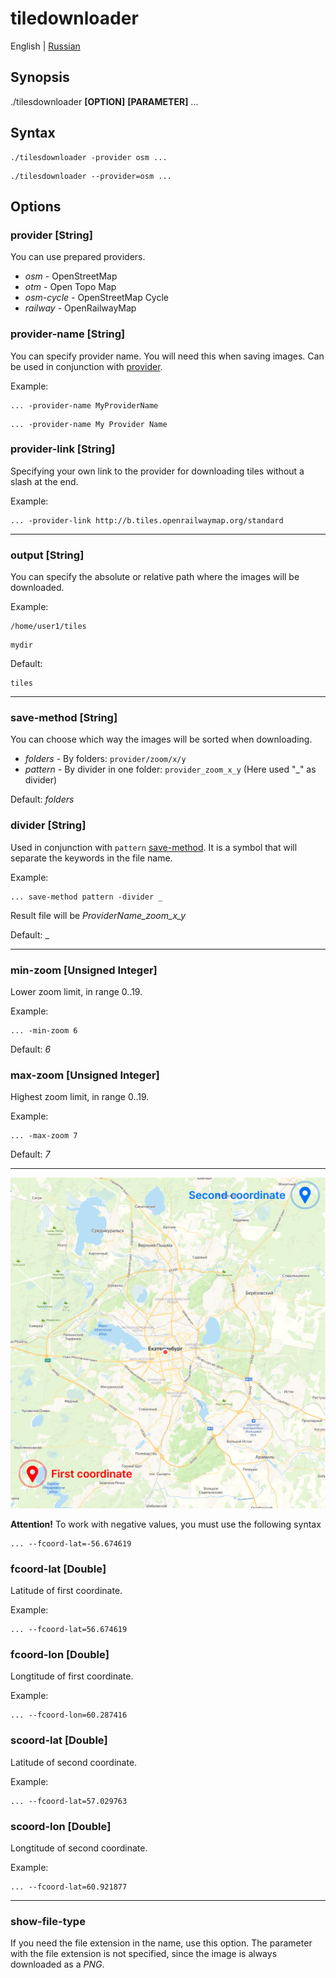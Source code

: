 # tiledownloader

English | [Russian](./README_RU.md)

## Synopsis
./tilesdownloader **[OPTION]** **[PARAMETER]** ...

## Syntax

```
./tilesdownloader -provider osm ...
```
```
./tilesdownloader --provider=osm ...
```

## Options

### provider [String]

You can use prepared providers. 

* *osm* - OpenStreetMap
* *otm* - Open Topo Map
* *osm-cycle* - OpenStreetMap Cycle
* *railway* - OpenRailwayMap


### provider-name [String]

You can specify provider name. You will need this when saving images. Can be used in conjunction with [provider](#provider).

Example:
```
... -provider-name MyProviderName
```
```
... -provider-name My Provider Name
```


### provider-link [String]

Specifying your own link to the provider for downloading tiles without a slash at the end.

Example:
```
... -provider-link http://b.tiles.openrailwaymap.org/standard
```

****

### output [String]

You can specify the absolute or relative path where the images will be downloaded. 

Example:
```
/home/user1/tiles
```
```
mydir
```

Default:
```
tiles
```

****

### save-method [String]

You can choose which way the images will be sorted when downloading.  

* *folders* - By folders: ```provider/zoom/x/y```
* *pattern* - By divider in one folder: ```provider_zoom_x_y``` (Here used "_" as divider)

Default: *folders*


### divider [String]

Used in conjunction with ```pattern``` [save-method](#save-method). It is a symbol that will separate the keywords in the file name.

Example: 
```
... save-method pattern -divider _
```
Result file will be *ProviderName_zoom_x_y*

Default: _

****

### min-zoom [Unsigned Integer]

Lower zoom limit, in range 0..19.

Example:
```
... -min-zoom 6
```

Default: *6*

### max-zoom [Unsigned Integer]

Highest zoom limit, in range 0..19.

Example:
```
... -max-zoom 7
```

Default: *7*

****
![coordinates](docs/img/coordinates.png)


**Attention!** To work with negative values, you must use the following syntax

```
... --fcoord-lat=-56.674619
```


### fсoord-lat [Double]

Latitude of first coordinate.

Example:
```
... --fсoord-lat=56.674619
```


### fсoord-lon [Double]

Longtitude of first coordinate.

Example:
```
... --fсoord-lon=60.287416
```


### sсoord-lat [Double]

Latitude of second coordinate.

Example:
```
... --fсoord-lat=57.029763
```

### sсoord-lon [Double]

Longtitude of second coordinate.

Example:
```
... --fсoord-lat=60.921877
```

****

### show-file-type

If you need the file extension in the name, use this option. The parameter with the file extension is not specified, since the image is always downloaded as a *PNG*.
